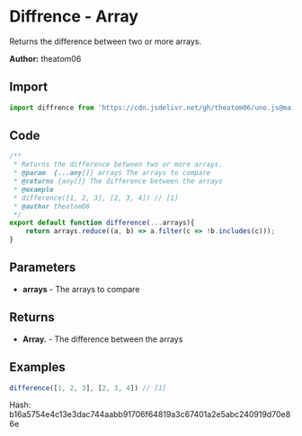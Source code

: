 # Diffrence - Array
Returns the difference between two or more arrays.

**Author:** theatom06

## Import 

```js
import diffrence from 'https://cdn.jsdelivr.net/gh/theatom06/uno.js@main/lib/Array/diffrence';
```

## Code
```js
/**
 * Returns the difference between two or more arrays.
 * @param  {...any[]} arrays The arrays to compare
 * @returns {any[]} The difference between the arrays
 * @example
 * difference([1, 2, 3], [2, 3, 4]) // [1]
 * @author theatom06
 */
export default function difference(...arrays){
    return arrays.reduce((a, b) => a.filter(c => !b.includes(c)));
}
```

## Parameters
* **arrays** - The arrays to compare


## Returns
* **Array.<any>** - The difference between the arrays


## Examples
```js
difference([1, 2, 3], [2, 3, 4]) // [1]

```

Hash: b16a5754e4c13e3dac744aabb91706f64819a3c67401a2e5abc240919d70e86e